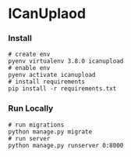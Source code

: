 # ICanUplaod

### Install

```shell
# create env
pyenv virtualenv 3.8.0 icanupload
# enable env
pyenv activate icanupload
# install requirements
pip install -r requirements.txt
```

### Run Locally

```shell
# run migrations
python manage.py migrate
# run server
python manage.py runserver 0:8000
```
